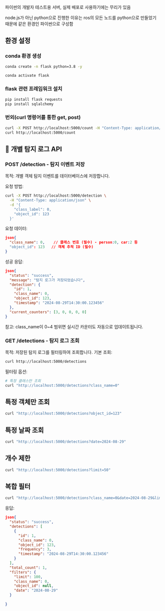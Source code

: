 파이썬의 개발자 테스트용 서버, 실제 배포로 사용하기에는 무리가 있음

node.js가 아닌 python으로 진행한 이유는 ros의 모든 노드를 python으로 만들었기 때문에 같은 환경인 파이썬으로 구성함
## 환경 설정
### conda 환경 생성

```bash
conda create -n flask python=3.8 -y
```

```bash
conda activate flask
```

### flask 관련 프레임워크 설치
```bash
pip install flask requests
pip install sqlalchemy
```

### 번외(curl 명령어를 통한 get, post)
```bash
curl -X POST http://localhost:5000/count -H "Content-Type: application/json" -d '{"value": 0}'
curl http://localhost:5000/count
```


## 📝 개별 탐지 로그 API

### POST /detection - 탐지 이벤트 저장
목적: 개별 객체 탐지 이벤트를 데이터베이스에 저장합니다.

요청 방법:
```bash
curl -X POST http://localhost:5000/detection \
  -H "Content-Type: application/json" \
  -d '{
    "class_label": 0,
    "object_id": 123
  }'
```


요청 데이터:
```json
json{
  "class_name": 0,    // 클래스 번호 (필수) - person:0, car:2 등
  "object_id": 123   // 객체 추적 ID (필수)
}
```

성공 응답:
```json
json{
  "status": "success",
  "message": "탐지 로그가 저장되었습니다",
  "detection": {
    "id": 1,
    "class_name": 0,
    "object_id": 123,
    "timestamp": "2024-08-29T14:30:00.123456"
  },
  "current_counters": [3, 0, 0, 0, 0]
}
```

참고: class_name이 0~4 범위면 실시간 카운터도 자동으로 업데이트됩니다.

### GET /detections - 탐지 로그 조회
목적: 저장된 탐지 로그를 필터링하여 조회합니다.
기본 조회:
```bash
curl http://localhost:5000/detections
```

필터링 옵션:
```bash
# 특정 클래스만 조회
curl "http://localhost:5000/detections?class_name=0"
```

## 특정 객체만 조회
```bash
curl "http://localhost:5000/detections?object_id=123"
```

## 특정 날짜 조회
```bash
curl "http://localhost:5000/detections?date=2024-08-29"
```

## 개수 제한
```bash
curl "http://localhost:5000/detections?limit=50"
```

## 복합 필터
```bash
curl "http://localhost:5000/detections?class_name=0&date=2024-08-29&limit=20"
```


응답:
```json
json{
  "status": "success",
  "detections": [
    {
      "id": 1,
      "class_name": 0,
      "object_id": 123,
      "frequency": 3,
      "timestamp": "2024-08-29T14:30:00.123456"
    }
  ],
  "total_count": 1,
  "filters": {
    "limit": 100,
    "class_name": 0,
    "object_id": null,
    "date": "2024-08-29"
  }
  
}
```

